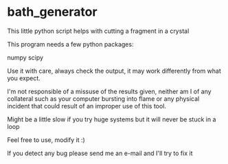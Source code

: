 # bath_generator
This little python script helps with cutting a fragment in a crystal

This program needs a few python packages:

numpy
scipy


Use it with care, always check the output, it may work differently from what you expect.

I'm not responsible of a missuse of the results given, neither am I of any collateral such as your computer bursting into flame or any physical incident that could result of an improper use of this tool.



Might be a little slow if you try huge systems but it will never be stuck in a loop


Feel free to use, modify it :)

If you detect any bug please send me an e-mail and I'll try to fix it 
